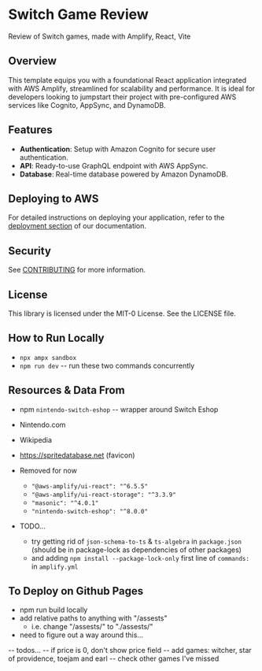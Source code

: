 # Switch Game Review

Review of Switch games, made with Amplify, React, Vite

## Overview

This template equips you with a foundational React application integrated with AWS Amplify, streamlined for scalability and performance. It is ideal for developers looking to jumpstart their project with pre-configured AWS services like Cognito, AppSync, and DynamoDB.

## Features

- **Authentication**: Setup with Amazon Cognito for secure user authentication.
- **API**: Ready-to-use GraphQL endpoint with AWS AppSync.
- **Database**: Real-time database powered by Amazon DynamoDB.

## Deploying to AWS

For detailed instructions on deploying your application, refer to the [deployment section](https://docs.amplify.aws/react/start/quickstart/#deploy-a-fullstack-app-to-aws) of our documentation.

## Security

See [CONTRIBUTING](CONTRIBUTING.md#security-issue-notifications) for more information.

## License

This library is licensed under the MIT-0 License. See the LICENSE file.

## How to Run Locally

- `npx ampx sandbox`
- `npm run dev` -- run these two commands concurrently

## Resources & Data From

- npm `nintendo-switch-eshop` -- wrapper around Switch Eshop
- Nintendo.com
- Wikipedia
- https://spritedatabase.net (favicon)

- Removed for now

  - `"@aws-amplify/ui-react": "^6.5.5"`
  - `"@aws-amplify/ui-react-storage": "^3.3.9"`
  - `"masonic": "^4.0.1"`
  - `"nintendo-switch-eshop": "^8.0.0"`

- TODO...
  - try getting rid of `json-schema-to-ts` & `ts-algebra` in `package.json` (should be in package-lock as dependencies of other packages)
  - and adding `npm install --package-lock-only` first line of `commands:` in `amplify.yml`

## To Deploy on Github Pages

- npm run build locally
- add relative paths to anything with "/assests"
  - i.e. change "/assests/" to "./assests/"
- need to figure out a way around this...

-- todos...
-- if price is 0, don't show price field
-- add games: witcher, star of providence, toejam and earl
-- check other games I've missed
